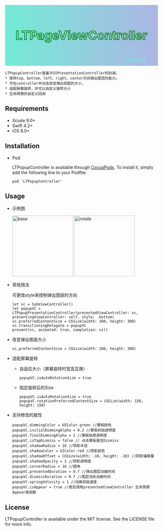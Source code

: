 <div height="200" style="height: 200px; width: 100%;     position: relative; background: -webkit-linear-gradient(left, #74ebd5, #ACB6E5); background: -o-linear-gradient(right, #74ebd5, #ACB6E5); background: -moz-linear-gradient(right, #74ebd5, #ACB6E5); background: linear-gradient(to right, #74ebd5, #ACB6E5);">
    <div style="text-align: center;line-height: 200px;font-size: 40px;font-weight: bold;-webkit-text-stroke: 2px green;-webkit-text-fill-color: transparent;width: 100%;position: absolute;right: 0px;bottom: 0px">LTPageViewController</div>
    <div style=" height: 40px;width: 100%;text-align: right;line-height: 40px;font-size: 20px;position: absolute;right: 40px;bottom: 0px;color: #74ebd5;">TopSky</div>        
</div>

```
LTPopupController是基于UIPresentationController的封装。
* 提供top、bottom、left、right、center方向弹出图层的能力。
* 可在controller中动态改变弹出视图的大小。
* 适配屏幕旋转，并可以自定义旋转大小
* 生命周期的自定义回调
```
## Requirements

* Xcode 9.0+
* Swift 4.2+
* iOS 8.0+

## Installation

* Pod
    
   LTPopupController is available through [CocoaPods](http://cocoapods.org). To install
it, simply add the following line to your Podfile:

    ```
    pod 'LTPopupController'
    ```
    
## Usage
* 示例图

    <img src="base.gif" alt="base" width="200"/> <img src="rotate.gif" alt="rotate" width="200"/>
          
* 常规用法

    可更改style来控制弹出图层的方向
    
    ```
    let vc = SubViewController()
    let popupVC = LTPopupPresentationController(presentedViewController: vc, presentingViewController: self, style: .bottom)
    vc.preferredContentSize = CGSize(width: 300, height: 300)
    vc.transitioningDelegate = popupVC
    present(vc, animated: true, completion: nil)
    ```
       
* 改变弹出图层大小

    ```
    vc.preferredContentSize = CGSize(width: 200, height: 300)
    ```
* 适配屏幕旋转
    
    * 自适应大小（屏幕旋转时宽高互换）
    
        ```
        popupVC.isAutoRotationSize = true
        ```
    * 指定旋转后的Size
    
        ```
        popupVC.isAutoRotationSize = true
        popupVC.rotationPreferredContentSize = CGSize(width: 150, height: 150)
        ```
* 支持修改的属性

    ```
    popupVC.dimmingColor = UIColor.green //蒙板颜色
    popupVC.initialDimmingAlpha = 0.2 //蒙板初始透明度
    popupVC.finalDimmingAlpha = 1 //蒙板结束透明度
    popupVC.isTapDismiss = false // 点击蒙板是否Dismiss
    popupVC.shadowRadius = 16 //阴影半径 
    popupVC.shadowColor = UIColor.red //阴影颜色
    popupVC.shadowOffset = CGSize(width: -10, height: -10) //阴影偏移量
    popupVC.shadowOpacity = 1 //阴影透明度
    popupVC.cornerRadius = 16 //圆角
    popupVC.presentedDuration = 0.7 //弹出图层动画时间
    popupVC.dismissDuration = 0.7 //图层消失动画时间
    popupVC.springVelocity = 1 //动画初始速度
    popupVC.isAppear = true //是否调用presentedViewController 生命周期Appear类函数
    
    ```

        
## License
LTPopupController is available under the MIT license. See the LICENSE file for more info.
    
    









